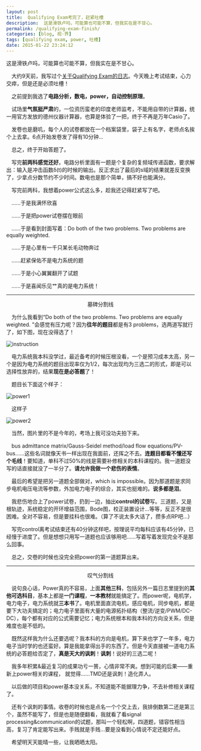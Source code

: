 ```yaml
---
layout: post
title:  Qualifying Exam考完了，赶紧吐槽
description:  这是滑铁卢吗，可能算也可能不算，但我实在是不甘心。
permalink: /qualifying-exam-finish/
categories: [blog, 视·界]
tags: [qualifying exam, power, 吐槽]
date: 2015-01-22 23:24:12
--- 
```


<pre>这是滑铁卢吗，可能算也可能不算，但我实在是不甘心。</pre>

　大约9天前，我写过个[关于Qualifying Exam的日志](http://dlyang.me/qualifying-exam/)。今天晚上考试结束，心力交瘁，但是还是必须吐槽！

　之前提到我选了**电路分析，数电，power，自动控制原理**。

　试场里**气氛挺严肃**的，一位资历蛮老的印度老师监考，不能用自带的计算器，统一用官方发放的德州仪器计算器，也算是体验了一把，终于不再是万年Casio了。

　发卷也是磨叽，每个人的试卷都放在一个档案袋里，袋子上有名字，老师点名挨个上去拿。6点开始发卷发了得有10分钟…

　总之，终于开始答题了。

　写完**前两科感觉还好**。电路分析里面有一题是个复杂的复频域传递函数，要求解出：输入是冲击函数δ(t)的时候的输出。反正求出了最后的s域的结果就差反变换了，少拿点分数节约不少时间。数电也是那个简单，搞不好也能满分。

　写完前两科，我想着power公式这么多，趁我还记得赶紧写了吧。

　……于是我满怀欣喜

　……于是把power试卷摆在眼前

　……于是看到封面写着：Do both of the two problems. Two problems are equally weighted. 

　……于是心里有一千只某长毛动物奔过

　……赶紧保佑不是电力系统的题

　……于是小心翼翼翻开了试题

　……于是喜闻乐见艹真的是电力系统！

-----
<center>墓碑分割线</center>

　为什么我看到“Do both of the two problems. Two problems are equally weighted. ”会感觉有压力呢？因为**往年的题目**都是有3 problems，选两道写就行了，如下图，现在没得选了！

![instruction](http://lanternd.qiniudn.com/Pic4Post/qualifying-exam-finish/instruction1.jpg '27Instruction')

　电力系统我本科没学过，最近备考的时候压根没看，一个是预习成本太高，另一个是因为电力系统的题目出现率仅为1/2，每次出现均为三选二的形式，即是可以选择性放弃的，结果**现在是必答题**了！

　题目长下面这个样子：

![power1](http://lanternd.qiniudn.com/Pic4Post/qualifying-exam-finish/power1.jpg 'Power System1')

　这样子

![power2](http://lanternd.qiniudn.com/Pic4Post/qualifying-exam-finish/power2.jpg 'Power System2')

　当然，图片里的不是今年的，考场上我可没功夫拍下来。 

　bus admittance matrix/Gauss-Seidel method/load flow equations/PV-bus……这些名词就像天书一样出现在我面前，还挥之不去。**连题目都看不懂还写个毛线**！要知道，单科不过50%的线是需要补修相关的本科课程的。我一道题没写的话直接就没了一半分了。**请允许我做一个悲伤的表情**。

　最后的希望是把另一道题全部做对，which is impossible。因为那道题是求同步电机电压电流等参数，外加电力电子的综合，其实也挺难的。**说多都是泪**。

　我悲伤地合上了power试卷，扔到一边，抽出**control的试卷**写。三道题，又是根轨迹，系统稳定的开环增益范围，Bode图，校正装置设计…等等，反正不是很困难。全对不容易，但是要挂科也很难。（算了不说太多大话了，攒多点RP吧…）

　写完control离考试结束还有40分钟这样吧，按理说平均每科应该有45分钟，已经慢于进度了。但是想想只用写一道题也应该够用吧……写着写着发现完全不是那么回事。

　总之，交卷的时候也没完全把power的第一道题算出来。

-----
<center>叹气分割线</center>

　说句良心话，Power真的不容易，上面**其他三科**，包括另外一篇日志里提到的**其他可选科目**，基本上都是**一门课程**，**一本教材**就能搞定了。而power呢，电机学，电力电子，电力系统就**三本书**了。电机里面直流电机，感应电机，同步电机，都是要下大功夫搞定的；电力电子里面有大量的电源拓扑结构（整流/逆变/PWM/DC-DC），每个都有对应的公式需要记忆；电力系统根本和我本科的方向没关系，但是难度也是不低的。

　既然这样我为什么还要选呢？我本科的方向是电机，算下来也学了一年多，电力电子当时学的也还蛮好。算是我能拿得出手的东西了。但是今天直接被一道电力系统的必答题给否定了，**真是天大的讽刺**！**讽刺**！说好的三选二呢！

　我多年积累&最近复习的成果功亏一篑，心情非常不爽。想到可能的后果——重新上power相关的课程， 就觉得……TMD还是讽刺！造化弄人。

　以后做的项目和power基本没关系，不知道能不能据理力争，不去补修相关课程了。

　还有个讽刺的事情。收卷的时候也是点名一个个交上去，我排倒数第二还是第三个，虽然不能写了，但是也是随便翻看，我就看了看signal processing&communication的试题，那叫一个轻松啊，四道题，错容性相当高，复习了肯定能写出来。手贱就是手贱…要是没看到心情说不定还能好点。

　希望明天天能晴一些，让我晒晒太阳。